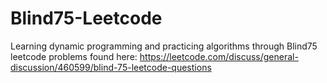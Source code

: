 # Blind75-Leetcode
Learning dynamic programming and practicing algorithms through Blind75 leetcode problems found here: https://leetcode.com/discuss/general-discussion/460599/blind-75-leetcode-questions
